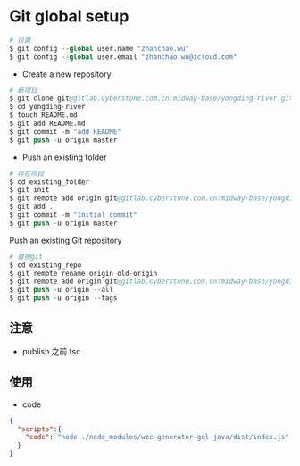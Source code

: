 # Git global setup

```s
# 设置
$ git config --global user.name "zhanchao.wu"
$ git config --global user.email "zhanchao.wu@icloud.com"
```

- Create a new repository

```s
# 新项目
$ git clone git@gitlab.cyberstone.com.cn:midway-base/yongding-river.git
$ cd yongding-river
$ touch README.md
$ git add README.md
$ git commit -m "add README"
$ git push -u origin master
```

- Push an existing folder

```s
# 存在项目
$ cd existing_folder
$ git init
$ git remote add origin git@gitlab.cyberstone.com.cn:midway-base/yongding-river.git
$ git add .
$ git commit -m "Initial commit"
$ git push -u origin master
```

Push an existing Git repository

```s
# 替换git
$ cd existing_repo
$ git remote rename origin old-origin
$ git remote add origin git@gitlab.cyberstone.com.cn:midway-base/yongding-river.git
$ git push -u origin --all
$ git push -u origin --tags
```

## 注意

- publish 之前 tsc

## 使用

- code

```json
{
  "scripts":{
    "code": "node ./node_modules/wzc-generator-gql-java/dist/index.js"
  }
}
```
